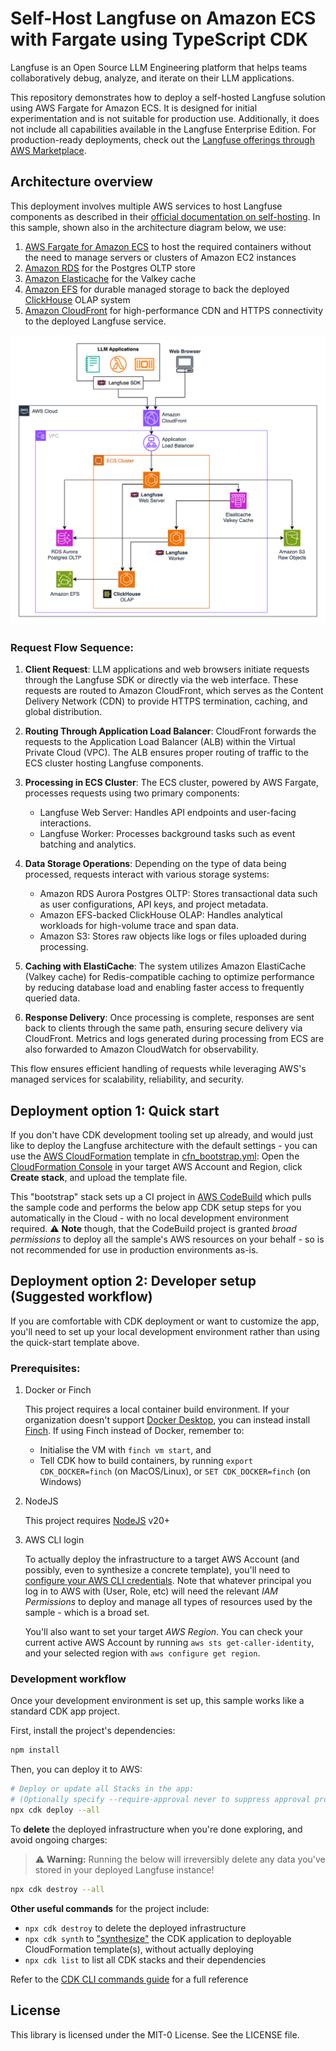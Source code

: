 # Self-Host Langfuse on Amazon ECS with Fargate using TypeScript CDK

Langfuse is an Open Source LLM Engineering platform that helps teams collaboratively debug, analyze, and iterate on their LLM applications.

This repository demonstrates how to deploy a self-hosted Langfuse solution using AWS Fargate for Amazon ECS. It is designed for initial experimentation and is not suitable for production use. Additionally, it does not include all capabilities available in the Langfuse Enterprise Edition. For production-ready deployments, check out the [Langfuse offerings through AWS Marketplace](https://aws.amazon.com/marketplace/seller-profile?id=seller-nmyz7ju7oafxu).

## Architecture overview

This deployment involves multiple AWS services to host Langfuse components as described in their [official documentation on self-hosting](https://langfuse.com/self-hosting#architecture). In this sample, shown also in the architecture diagram below, we use:

1. [AWS Fargate for Amazon ECS](https://docs.aws.amazon.com/AmazonECS/latest/developerguide/AWS_Fargate.html) to host the required containers without the need to manage servers or clusters of Amazon EC2 instances
2. [Amazon RDS](https://aws.amazon.com/rds/postgresql/) for the Postgres OLTP store
3. [Amazon Elasticache](https://aws.amazon.com/elasticache/) for the Valkey cache
4. [Amazon EFS](https://aws.amazon.com/efs/) for durable managed storage to back the deployed [ClickHouse](https://clickhouse.com/docs/intro) OLAP system
5. [Amazon CloudFront](https://docs.aws.amazon.com/AmazonCloudFront/latest/DeveloperGuide/Introduction.html) for high-performance CDN and HTTPS connectivity to the deployed Langfuse service.

![](doc/CDK-Langfuse-Architecture.png "Architecture diagram showing LLM applications and web browsers connecting to Langfuse through the above described components")

### Request Flow Sequence:

1. **Client Request**: LLM applications and web browsers initiate requests through the Langfuse SDK or directly via the web interface. These requests are routed to Amazon CloudFront, which serves as the Content Delivery Network (CDN) to provide HTTPS termination, caching, and global distribution.
2. **Routing Through Application Load Balancer**: CloudFront forwards the requests to the Application Load Balancer (ALB) within the Virtual Private Cloud (VPC). The ALB ensures proper routing of traffic to the ECS cluster hosting Langfuse components.
3. **Processing in ECS Cluster**: The ECS cluster, powered by AWS Fargate, processes requests using two primary components:

    * Langfuse Web Server: Handles API endpoints and user-facing interactions.
    * Langfuse Worker: Processes background tasks such as event batching and analytics.

4. **Data Storage Operations**: Depending on the type of data being processed, requests interact with various storage systems:

    * Amazon RDS Aurora Postgres OLTP: Stores transactional data such as user configurations, API keys, and project metadata.
    * Amazon EFS-backed ClickHouse OLAP: Handles analytical workloads for high-volume trace and span data.
    * Amazon S3: Stores raw objects like logs or files uploaded during processing.

5. **Caching with ElastiCache**: The system utilizes Amazon ElastiCache (Valkey cache) for Redis-compatible caching to optimize performance by reducing database load and enabling faster access to frequently queried data.
6. **Response Delivery**: Once processing is complete, responses are sent back to clients through the same path, ensuring secure delivery via CloudFront. Metrics and logs generated during processing from ECS are also forwarded to Amazon CloudWatch for observability.

This flow ensures efficient handling of requests while leveraging AWS's managed services for scalability, reliability, and security.

## Deployment option 1: Quick start

If you don't have CDK development tooling set up already, and would just like to deploy the Langfuse architecture with the default settings - you can use the [AWS CloudFormation](https://docs.aws.amazon.com/AWSCloudFormation/latest/UserGuide/Welcome.html) template in [cfn_bootstrap.yml](./cfn_bootstrap.yml): Open the [CloudFormation Console](https://console.aws.amazon.com/cloudformation/home?#/stacks/create) in your target AWS Account and Region, click **Create stack**, and upload the template file.

This "bootstrap" stack sets up a CI project in [AWS CodeBuild](https://docs.aws.amazon.com/codebuild/latest/userguide/welcome.html) which pulls the sample code and performs the below app CDK setup steps for you automatically in the Cloud - with no local development environment required. ⚠️ **Note** though, that the CodeBuild project is granted *broad permissions* to deploy all the sample's AWS resources on your behalf - so is not recommended for use in production environments as-is.

## Deployment option 2: Developer setup (Suggested workflow)

If you are comfortable with CDK deployment or want to customize the app, you'll need to set up your local development environment rather than using the quick-start template above.

### Prerequisites:

1. Docker or Finch

    This project requires a local container build environment. If your organization doesn't support [Docker Desktop](https://www.docker.com/products/docker-desktop/), you can instead install [Finch](https://runfinch.com/). If using Finch instead of Docker, remember to:

    - Initialise the VM with `finch vm start`, and
    - Tell CDK how to build containers, by running `export CDK_DOCKER=finch` (on MacOS/Linux), or `SET CDK_DOCKER=finch` (on Windows)

2.  NodeJS

    This project requires [NodeJS](https://nodejs.org/) v20+

3.  AWS CLI login

    To actually deploy the infrastructure to a target AWS Account (and possibly, even to synthesize a concrete template), you'll need to [configure your AWS CLI credentials](https://docs.aws.amazon.com/cli/latest/userguide/cli-chap-configure.html). Note that whatever principal you log in to AWS with (User, Role, etc) will need the relevant *IAM Permissions* to deploy and manage all types of resources used by the sample - which is a broad set.

    You'll also want to set your target *AWS Region*. You can check your current active AWS Account by running `aws sts get-caller-identity`, and your selected region with `aws configure get region`.


### Development workflow

Once your development environment is set up, this sample works like a standard CDK app project.

First, install the project's dependencies:

```bash
npm install
```

Then, you can deploy it to AWS:

```bash
# Deploy or update all Stacks in the app:
# (Optionally specify --require-approval never to suppress approval prompts)
npx cdk deploy --all
```

To **delete** the deployed infrastructure when you're done exploring, and avoid ongoing charges:

> ⚠️ **Warning:** Running the below will irreversibly delete any data you've stored in your deployed Langfuse instance!

```bash
npx cdk destroy --all
```

**Other useful commands** for the project include:
- `npx cdk destroy` to delete the deployed infrastructure
- `npx cdk synth` to ["synthesize"](https://docs.aws.amazon.com/cdk/v2/guide/configure-synth.html) the CDK application to deployable CloudFormation template(s), without actually deploying
- `npx cdk list` to list all CDK stacks and their dependencies

Refer to the [CDK CLI commands guide](https://docs.aws.amazon.com/cdk/v2/guide/ref-cli-cmd.html) for a full reference


## License
This library is licensed under the MIT-0 License. See the LICENSE file.
